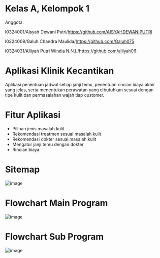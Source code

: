# Kelas A, Kelompok 1

Anggota:

I0324001/Aisyah Dewani Putri/https://github.com/AISYAHDEWANIPUTRI

I0324009/Galuh Chandra Maulida/https://github.com/Galuh075

I0324031/Alliyah Putri Windia N.N.I./https://github.com/alliyah06

# Aplikasi Klinik Kecantikan

Aplikasi penentuan jadwal setiap janji temu, penentuan rincian biaya akhir yang jelas, serta menentukan perawatan yang dibutuhkan sesuai dengan tipe kulit dan permasalahan wajah tiap customer.

# Fitur Aplikasi
- Pilihan jenis masalah kulit
- Rekomendasi treatmen sesuai masalah kulit
- Rekomendasi dokter sesuai masalah kulit
- Mengatur janji temu dengan dokter
- Rincian biaya

# Sitemap 
![image](https://github.com/user-attachments/assets/1de4090e-d2ee-4c58-b517-f2c52be8bbbc)


# Flowchart Main Program
![image](https://github.com/user-attachments/assets/eaa0c703-d7a1-40ff-9f56-255a0b1227ac)

# Flowchart Sub Program
![image](https://github.com/user-attachments/assets/e1c716c0-223f-4848-b261-99f94ced4e0c)


